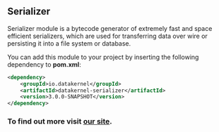 ## Serializer

Serializer module is a bytecode generator of extremely fast and space efficient serializers, which are used for 
transferring data over wire or persisting it into a file system or database.

You can add this module to your project by inserting the following dependency to **pom.xml**:
```xml
<dependency>
    <groupId>io.datakernel</groupId>
    <artifactId>datakernel-serializer</artifactId>
    <version>3.0.0-SNAPSHOT</version>
</dependency>
```

### To find out more visit [our site](https://datakernel.io/docs/core/serializer.html).